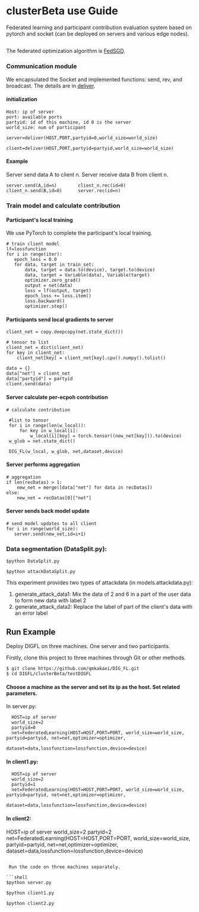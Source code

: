 #                     **clusterBeta use Guide**
Federated learning and participant contribution evaluation system based on pytorch and socket (can be deployed on servers and various edge nodes).
 
 ## 
 
The federated optimization algorithm is [FedSGD](https://arxiv.org/pdf/1602.05629.pdf).
 
 
### Communication module
We encapsulated the Socket and implemented functions: send, rev, and broadcast. The details are in [deliver](https://github.com/qmkakaxi/DIG_FL/blob/master/clusterBeta/models/deliver.py).

#### initialization
  ```
  Host: ip of server
  port: available ports
  partyid: id of this machine, id 0 is the server
  world_size: num of participant
  ```
  ```
 server=deliver(HOST,PORT,partyid=0,world_size=world_size)
  ```
  ```
 client=deliver(HOST,PORT,partyid=partyid,world_size=world_size)
  ```
#### Example
Server send data A to client n. Server receive data B from client n.
  ```
server.send(A,id=n)        client_n.rec(id=0)
client_n.send(B,id=0)      server.rec(id=n)
  ```
### Train model and calculate contribution
#### Participant's local training
We use PyTorch to complete the participant's local training.
  ```
 # train client model
 lf=lossfunction
 for i in range(iter):
     epoch_loss = 0.0
     for data, target in train_set:
         data, target = data.to(device), target.to(device)
         data, target = Variable(data), Variable(target)
         optimizer.zero_grad()
         output = net(data)
         loss = lf(output, target)
         epoch_loss += loss.item()
         loss.backward()
         optimizer.step()
  ```
#### Participants send local gradients to server
  ```
  client_net = copy.deepcopy(net.state_dict())

  # tensor to list
  client_net = dict(client_net)
  for key in client_net:
      client_net[key] = client_net[key].cpu().numpy().tolist()

  data = {}
  data["net"] = client_net
  data["partyid"] = partyid
  client.send(data)
  ```
#### Server calculate per-ecpoh contribution
  ```
  # calculate contribution

   #list to tensor
   for i in range(len(w_local)):
       for key in w_local[i]:
           w_local[i][key] = torch.tensor((new_net[key])).to(device)
   w_glob = net.state_dict()

   DIG_FL(w_local, w_glob, net,dataset,device)
  ```
#### Server performs aggregation
  ```
  # aggregation
  if len(recDatas) > 1:
      new_net = merge([data["net"] for data in recDatas])
  else:
      new_net = recDatas[0]["net"]
  ```
#### Server sends back model update
  ```
 # send model updates to all client
 for i in range(world_size):
     server.send(new_net,id=i+1)
 ```
  ### Data segmentation (DataSplit.py):
 
 ```shell
 $python DataSplit.py
 ```

 ```shell
 $python attackDataSplit.py
 ```

This experiment provides two types of attackdata (in models.attackdata.py):
  1. generate_attack_data1:
     Mix the data of 2 and 6 in a part of the user data to form new data with label 2
  2. generate_attack_data2:
     Replace the label of part of the client's data with an error label

## Run Example
Deploy DIGFL on three machines. One server and two participants.

Firstly, clone this project to three machines through Git or other methods.
 ```shell
 $ git clone https://github.com/qmkakaxi/DIG_FL.git
 $ cd DIGFL/clusterBeta/testDIGFL
 ```
 
 #### Choose a machine as the server and set its ip as the host. Set related parameters.
 
In server.py:
 ```
   HOST=ip of server
   world_size=2
   partyid=0
   net=FederatedLearning(HOST=HOST,PORT=PORT, world_size=world_size, partyid=partyid, net=net,optimizer=optimizer,
                     dataset=data,lossfunction=lossfunction,device=device)
 ```
#### In client1.py:
 ```
   HOST=ip of server
   world_size=2
   partyid=1
   net=FederatedLearning(HOST=HOST,PORT=PORT, world_size=world_size, partyid=partyid, net=net,optimizer=optimizer,
                     dataset=data,lossfunction=lossfunction,device=device)
 ```
 ####  In client2:

   HOST=ip of server
   world_size=2
   partyid=2
   net=FederatedLearning(HOST=HOST,PORT=PORT, world_size=world_size, partyid=partyid, net=net,optimizer=optimizer,
                     dataset=data,lossfunction=lossfunction,device=device)             
 ```
 
  Run the code on three machines separately.
  
 ```shell
 $python server.py
   ```
   
  ```shell
 $python client1.py
   ```
   
  ```shell
 $python client2.py
   ```

